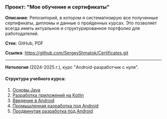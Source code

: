 ### Проект: "Мое обучение и сертификаты"

__Описание__: Репозиторий, в котором я систематизирую все полученные сертификаты, дипломы и данные о пройденных курсах. Это позволяет всегда иметь актуальное и структурированное портфолио для работодателей.

__Стек__: GitHub, PDF

__Ссылка__: https://github.com/SergeyShmatok/Certificates.git


_________



__Нетология__ (2024-2025 г.), курс "Android-разработчик с нуля".

#### Структура учебного курса:
1. [Основы Java](https://github.com/SergeyShmatok/Certificates/blob/main/Program%20and%20homework/Java.pdf)
2. [Разработка приложений на Kotlin](https://github.com/SergeyShmatok/Certificates/blob/main/Program%20and%20homework/Kotlin.pdf)
3. [Введение в Android](https://github.com/SergeyShmatok/Certificates/blob/main/Program%20and%20homework/Android_basic.pdf)
4. [Промышленная разработка под Android](https://github.com/SergeyShmatok/Certificates/blob/main/Program%20and%20homework/Android_indastrial.pdf)
5. [Продвинутая разработка под Android](https://github.com/SergeyShmatok/Certificates/blob/main/Program%20and%20homework/Android_advance.pdf)

